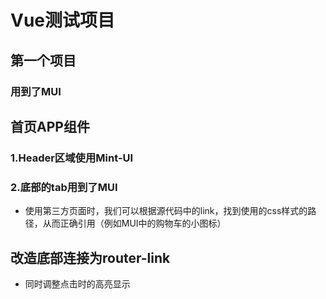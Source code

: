 # Vue测试项目
  ## 第一个项目
  ### 用到了MUI

  ## 首页APP组件
  ### 1.Header区域使用Mint-UI
  ### 2.底部的tab用到了MUI
  + 使用第三方页面时，我们可以根据源代码中的link，找到使用的css样式的路径，从而正确引用（例如MUI中的购物车的小图标）

  ## 改造底部连接为router-link
  + 同时调整点击时的高亮显示